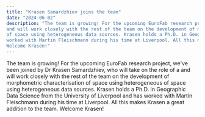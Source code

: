 ```yaml
---
title: "Krasen Samardzhiev joins the team"
date: "2024-06-02"
description: "The team is growing! For the upcoming EuroFab research project, we've been joined by Dr Krasen Samardzhiev, who will take on the role of a
and will work closely with the rest of the team on the development of morphometric characterisation of space using heterogeneous
of space using heterogeneous data sources. Krasen holds a Ph.D. in Geographic Data Science from the University of Liverpool and has
worked with Martin Fleischmann during his time at Liverpool. All this makes Krasen a great addition to the team.
Welcome Krasen!"
---
```


The team is growing! For the upcoming EuroFab research project, we've been joined by Dr Krasen Samardzhiev, who will take on the role of a
and will work closely with the rest of the team on the development of morphometric characterisation of space using heterogeneous
of space using heterogeneous data sources. Krasen holds a Ph.D. in Geographic Data Science from the University of Liverpool and has
worked with Martin Fleischmann during his time at Liverpool. All this makes Krasen a great addition to the team.
Welcome Krasen!